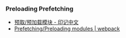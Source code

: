 ### Preloading Prefetching

- [预取/预加载模块 - 印记中文](https://webpack.docschina.org/guides/code-splitting/#%E9%A2%84%E5%8F%96-%E9%A2%84%E5%8A%A0%E8%BD%BD%E6%A8%A1%E5%9D%97-prefetch-preload-module-)
- [Prefetching/Preloading modules | webpack](https://webpack.js.org/guides/code-splitting#prefetchingpreloading-modules)
